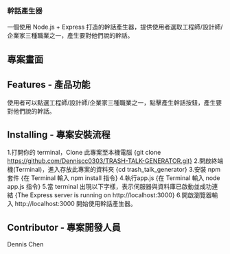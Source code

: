 ### 幹話產生器
一個使用 Node.js + Express 打造的幹話產生器，提供使用者選取工程師/設計師/企業家三種職業之一，產生要對他們說的幹話。

## 專案畫面


## Features - 產品功能
使用者可以點選工程師/設計師/企業家三種職業之一，點擊產生幹話按鈕，產生要對他們說的幹話。

## Installing - 專案安裝流程
1.打開你的 terminal，Clone 此專案至本機電腦
{git clone https://github.com/Denniscc0303/TRASH-TALK-GENERATOR.git}
2.開啟終端機(Terminal)，進入存放此專案的資料夾
{cd trash_talk_generator}
3.安裝 npm 套件
{在 Terminal 輸入 npm install 指令}
4.執行app.js
{在 Terminal 輸入 node app.js 指令}
5.當 terminal 出現以下字樣，表示伺服器與資料庫已啟動並成功連結
{The Express server is running on http://localhost:3000}
6.開啟瀏覽器輸入 http://localhost:3000 開始使用幹話產生器。

## Contributor - 專案開發人員
Dennis Chen